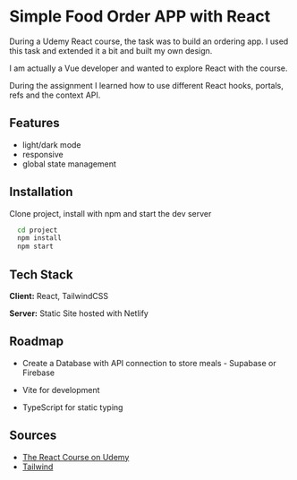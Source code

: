 
# Simple Food Order APP with React

During a Udemy React course, the task was to build an ordering app. I used this task and extended it a bit and built my own design.

I am actually a Vue developer and wanted to explore React with the course. 

During the assignment I learned how to use different React hooks, portals, refs and the context API.
## Features

- light/dark mode
- responsive
- global state management 


## Installation

Clone project, install with npm and start the dev server

```bash
  cd project
  npm install 
  npm start
```
    
## Tech Stack

**Client:** React, TailwindCSS

**Server:** Static Site hosted with Netlify


## Roadmap

- Create a Database with API connection to store meals - Supabase or Firebase

- Vite for development

- TypeScript for static typing


## Sources

 - [The React Course on Udemy](https://www.udemy.com/course/react-the-complete-guide-incl-redux/)
 - [Tailwind](https://tailwindcss.com/)

